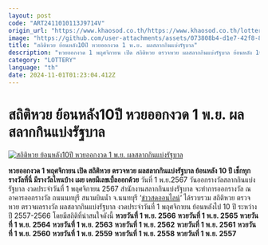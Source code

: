 ```yaml
---
layout: post
code: "ART2411010113J9714V"
origin_url: "https://www.khaosod.co.th/https://www.khaosod.co.th/lottery/news_9485402"
image: "https://github.com/user-attachments/assets/073808b4-d1e7-42f8-87ea-478de9108a69"
title: "สถิติหวย ย้อนหลัง10ปี หวยออกงวด 1 พ.ย. ผลสลากกินแบ่งรัฐบาล"
description: "หวยออกงวด 1 พฤศจิกายน เปิด สถิติหวย ตรวจหวย ผลสลากกินแบ่งรัฐบาล ย้อนหลัง 10 ปี เช็กทุกรางวัลที่นี่ มีรางวัลไหนบ้าง เผย เคยมีเลขเบิ้ลออกด้วย"
category: "LOTTERY"
language: "th"
date: 2024-11-01T01:23:04.412Z
---
```


# สถิติหวย ย้อนหลัง10ปี หวยออกงวด 1 พ.ย. ผลสลากกินแบ่งรัฐบาล

[![สถิติหวย ย้อนหลัง10ปี หวยออกงวด 1 พ.ย. ผลสลากกินแบ่งรัฐบาล](https://www.khaosod.co.th/wpapp/uploads/2024/11/Lottery-statistics.jpg "สถิติหวย ย้อนหลัง10ปี หวยออกงวด 1 พ.ย. ผลสลากกินแบ่งรัฐบาล")](https://www.khaosod.co.th/wpapp/uploads/2024/11/Lottery-statistics.jpg)

**หวยออกงวด 1 พฤศจิกายน เปิด สถิติหวย ตรวจหวย ผลสลากกินแบ่งรัฐบาล ย้อนหลัง 10 ปี เช็กทุกรางวัลที่นี่ มีรางวัลไหนบ้าง เผย เคยมีเลขเบิ้ลออกด้วย**
วันที่ 1 พ.ย.2567 วันออกรางวัลสลากกินแบ่งรัฐบาล งวดประจำวันที่ 1 พฤศจิกายน 2567 สำนักงานสลากกินแบ่งรัฐบาล จะทำการออกรางวัล ณ อาคารออกรางวัล ถนนนทบุรี สนามบินน้ำ จ.นนทบุรี
‘[ข่าวสดออนไลน์](https://www.khaosod.co.th/lottery)‘ ได้รวบรวม สถิติหวย ตรวจหวย ตรวจผลรางวัล ผลสลากกินแบ่งรัฐบาล งวดประจำวันที่ 1 พฤศจิกายน ย้อนหลังไป 10 ปี ระหว่างปี 2557-2566 โดยมีสถิติที่น่าสนใจดังนี้
**หวยวันที่ 1 พ.ย. 2566**
**หวยวันที่ 1 พ.ย. 2565**
**หวยวันที่ 1 พ.ย. 2564**
**หวยวันที่ 1 พ.ย. 2563**
**หวยวันที่ 1 พ.ย. 2562**
**หวยวันที่ 1 พ.ย. 2561**
**หวยวันที่ 1 พ.ย. 2560**
**หวยวันที่ 1 พ.ย. 2559**
**หวยวันที่ 1 พ.ย. 2558**
**หวยวันที่ 1 พ.ย. 2557**